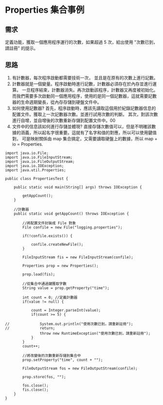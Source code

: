 # Properties 集合事例

## 需求
定義功能，獲取一個應用程序運行的次數，如果超過 5 次，給出使用 "次數已到，請註冊" 的提示。

## 思路
1. 有計數器，每次程序啟動都需要技術一次，
   並且是在原有的次數上進行記數。
2. 計數器就是一個變量。程序啟動時進行記數，計數器必須存在於內存並進行運算。
   一旦程序結束，計數器消失。再次啟動該程序，計數器又再度被初始化。
   而我們需要多次啟動同一個應用程序，使用的是同一個記數器，這就需要記數器的生命週期變長，從內存存儲到硬盤文件中。
3. 如何使用記數器?
   首先，程序啟動時，應該先讀取這個用於紀錄記數器信息的配置文件。獲取上一次記數器次數。並進行試用次數的判斷。
   其次，對該次數進行自增，並自增後的次數重新存儲到配置文件中。00
4. 文件中的信息該如何進行存儲並體現?
   直接存儲次數值可以，但是不明確該數據的涵義，所以起名字很重要。這就有了名字和值的對應，所以可以使用鍵值對。
   可是映射關係由 map 集合搞定，又需要讀取硬盤上的數據，所以 map + io = Properties.

```
import java.io.File;
import java.io.FileInputStream;
import java.io.FileOutputStream;
import java.io.IOException;
import java.util.Properties;

public class PropertiesTest {

	public static void main(String[] args) throws IOException {

		getAppCount();
	}
	
	//計數器
	public static void getAppCount() throws IOException {
		
		//將配置文件封裝成 File 對象
		File confile = new File("logging.properties");
		
		if(!confile.exists()) {
			
			confile.createNewFile();
		}
		
		FileInputStream fis = new FileInputStream(confile);
		
		Properties prop = new Properties();
		
		prop.load(fis);
		
		//從集合中通過鍵獲取字數
		String value = prop.getProperty("time");
		
		int count = 0; //定義計數器
		if(value != null) {
			
			count = Integer.parseInt(value);
			if(count >= 5) {
				
//				System.out.println("使用次數已到，請重新註冊");
//				return;
				throw new RuntimeException("使用次數已到，請重新註冊");
			}
		}
		count++;
		
		//將改變後的次數重新存儲到集合中
		prop.setProperty("time", count + "");
		
		FileOutputStream fos = new FileOutputStream(confile);
		
		prop.store(fos, "");
		
		fos.close();
		fis.close();
	}
}
```
